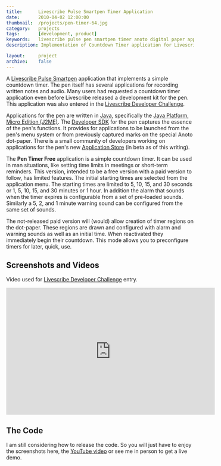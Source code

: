 ```yaml
---
title: 		Livescribe Pulse Smartpen Timer Application
date: 		2010-04-02 12:00:00
thumbnail: 	/projects/pen-timer-64.jpg
category: 	projects
tags: 		[development, product]
keywords: 	livescribe pulse pen smartpen timer anoto digital paper application java
description: Implementation of Countdown Timer application for Livescribe's Pulse Smartpen

layout: 	project
archive: 	false
---
```

A <a href="http://livescribe.com">Livescribe Pulse Smartpen</a>
application that implements a simple countdown timer. The pen itself has
several applications for recording written notes and audio. Many users
had requested a countdown timer application even before Livescribe
released a development kit for the pen. This application was also
entered in the <a
href="http://www.facebook.com/livescribe#!/livescribe?v=app_194322499426
">Livescribe Developer Challenge</a>.

Applications for the pen are written in <a
href="http://java.sun.com">Java</a>, specifically the <a
href="http://java.sun.com/javame">Java Platform, Micro Edition
(J2ME)</a>. The <a href="http://livescribe.com/developer">Developer
SDK</a> for the pen captures the essence of the pen's functions. It
provides for applications to be launched from the pen's menu system or
from previously captured marks on the special Anoto dot-paper. There is
a small community of developers working on applications for the pen's
new <a href="http://www.livescribe.com/store/">Application Store</a> (in
beta as of this writing).

The <b>Pen Timer Free</b> application is a simple countdown timer. It
can be used in man situations, like setting time limits in meetings or
short-term reminders. This version, intended to be a free version with a
paid version to follow, has limited features. The initial starting times
are selected from the application menu. The starting times are limited
to 5, 10, 15, and 30 seconds or 1, 5, 10, 15, and 30 minutes or 1 hour.
In addition the alarm that sounds when the timer expires is configurable
from a set of pre-loaded sounds. Similarly a 5, 2, and 1 minute warning
sound can be configured from the same set of sounds.

The not-released paid version will (would) allow creation of timer
regions on the dot-paper. These regions are drawn and configured with
alarm and warning sounds as well as an initial time. When reactivated
they immediately begin their countdown. This mode allows you to
preconfigure timers for later, quick, use.

## Screenshots and Videos

Video used for <a
href="http://www.facebook.com/livescribe#!/livescribe?v=app_194322499426
">Livescribe Developer Challenge</a> entry.

<embed src="http://www.youtube.com/v/eD8nUVbAvCo&hl=en_US&fs=1&" type="application/x-shockwave-flash" allowscriptaccess="always" allowfullscreen="true" width="560" height="340"></embed>

## The Code
I am still considering how to release the code. So you will just have to
enjoy the screenshots here, the <a
href="http://www.youtube.com/watch?v=eD8nUVbAvCo">YouTube video</a> or
see me in person to get a live demo.
